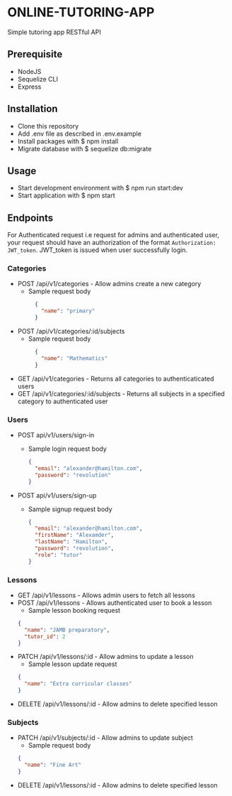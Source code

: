 # ONLINE-TUTORING-APP

Simple tutoring app RESTful API

## Prerequisite
- NodeJS
- Sequelize CLI
- Express

## Installation
- Clone this repository
- Add .env file as described in .env.example
- Install packages with $ npm install
- Migrate database with $ sequelize db:migrate

## Usage
- Start development environment with $ npm run start:dev
- Start application with $ npm start


## Endpoints
For Authenticated request i.e request for admins and authenticated user, your request should have an authorization of the format `Authorization: JWT_token`. JWT_token is issued when user successfully login.

### Categories
- POST /api/v1/categories - Allow admins create a new category
  - Sample request body
    ```json
      {
        "name": "primary"
      }
    ```
- POST /api/v1/categories/:id/subjects
  - Sample request body
    ```json
      {
        "name": "Mathematics"
      }
    ```
- GET /api/v1/categories - Returns all categories to authenticaticated users
- GET /api/v1/categories/:id/subjects - Returns all subjects in a specified category to authenticated user


### Users
- POST api/v1/users/sign-in
    - Sample login request body
      ```json
      {
        "email": "alexander@hamilton.com",
        "password": "revolution"
      }
      ```

- POST api/v1/users/sign-up
    - Sample signup request body
      ```json
      {
        "email": "alexander@hamilton.com",
        "firstName": "Alexamder",
        "lastName": "Hamilton",
        "password": "revolution",
        "role": "tutor"
      }
      ```

### Lessons
- GET /api/v1/lessons - Allows admin users to fetch all lessons
- POST /api/v1/lessons - Allows authenticated user to book a lesson
    - Sample lesson booking request
    ```json
    {
      "name": "JAMB preparatory",
      "tutor_id": 2
    }
    ```
- PATCH /api/v1/lessons/:id - Allow admins to update a lesson
   - Sample lesson update request
   ```json
   {
     "name": "Extra curricular classes"
   }
   ```
- DELETE /api/v1/lessons/:id - Allow admins to delete specified lesson

### Subjects
- PATCH /api/v1/subjects/:id - Allow admins to update subject
  - Sample request body
  ```json
  {
    "name": "Fine Art"
  }
  ```
- DELETE /api/v1/lessons/:id - Allow admins to delete specified lesson
